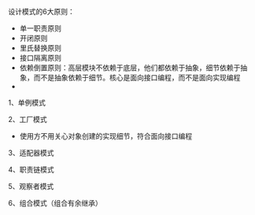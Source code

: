 设计模式的6大原则：
- 单一职责原则
- 开闭原则
- 里氏替换原则
- 接口隔离原则
- 依赖倒置原则：高层模块不依赖于底层，他们都依赖于抽象，细节依赖于抽象，而不是抽象依赖于细节。核心是面向接口编程，而不是面向实现编程
- 



1、单例模式

2、工厂模式
- 使用方不用关心对象创建的实现细节，符合面向接口编程

3、适配器模式

4、职责链模式

5、观察者模式

6、组合模式（组合有余继承）

